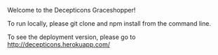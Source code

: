 Welcome to the Decepticons Graceshopper!

To run locally, please git clone and npm install from the command line.

To see the deployment version, please go to http://decepticons.herokuapp.com/
